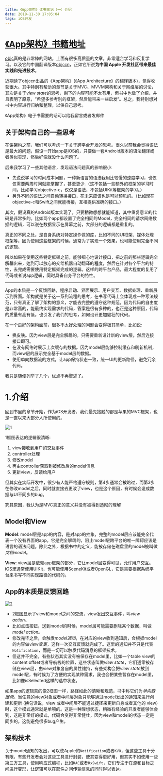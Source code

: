 ```yaml
---
title: 《App架构》读书笔记（一）介绍
date: 2018-11-30 17:05:04
tags: iOS开发
---
```


# [《App架构》书籍地址](https://objccn.io/products/app-architecture)

[objc](https://www.objc.io)真的是非常棒的网站，上面有很多高质量的文章，非常适合学习和反复学习。以及它的中国翻译版本[objccn](https://objccn.io)，正如它所说**为中国 Apple 开发社区带来最佳实践和先进技术**。

近期读了objccn出品的《App架构》(《App Architecture》的翻译版本)，觉得收获很大。其中特别有帮助的章节是关于MVC、MVVM架构和关于网络层的讨论，其次是关于*view state*的思考，剩下的内容可能不太有用，但书中也做了介绍，并且表明了原意，“希望多参考别的框架，然后能带来一些启发”。总之，我特别想对书中内容进行归纳和整理，以供自己思考。

《App架构》电子书需要的话可以给我留言或者发邮件

## 关于架构自己的一些思考

在讲架构之前，我们可以考虑一下关于跨平台开发的思考。很久以前我会觉得语法是最大的问题，假设一开始app是iOS的，只要做一套Android版本的语法翻译或者类似实现，然后好像就没什么问题了。

后来我学习了一些其他语言，发现语法问题真的影响很小:

- 先说说学习的时间成本问题，一种新语言的语法我用比较慢的速度学习，也仅仅需要两周时间就能掌握了，甚至更少.（这不包括一些额外的框架的学习时间，比如学习objective-c，仅仅是语法，不包括UIKit等框架的学习。）
- 另外不同的语法之间自动转换接口，在未来应该也是可以预见的。（比如现在objective-c和Swift之间就能桥接，互相提供准确的接口。）

其次，假设真的Android版本实现了，只要稍微想想就能知道，其中重复意义的代码是非常多的。比如两个app都设置了完全相同的Model，完全相同的请求网络数据的逻辑，可以说在数据显示在屏幕之前，大部分的逻辑都是重复的。

真正的不同之处，是自身系统对特定操作做的库，比如不同的UI框架、媒体处理框架等，因为使用这些框架的时候，通常为了实现一个效果，也可能使用完全不同的逻辑。

所以如果在使用这些特定框架之前，能够细心地设计接口，把之前的那些逻辑完全解耦出来，达到可以放心的交给机器自动翻译的程度，然后在针对各个平台的特性，去完成需要使用特定框架完成的逻辑。这样的跨平台产品，最大程度的复用了代码或者说app逻辑，同时具备自身平台的特性。

---

App的本质是一个反馈回路，程序启动、界面展示、用户交互、数据处理、重新展示到界面。架构就是关于这一系列流程的思考，在书写代码上会体现成一种写法规范，只有真正了解了架构的意义，才能去完整的遵守这种规范，因为代码的自由度是非常高的，能最终实现需求的代码，答案是很有多种的，也正是这种原因，代码的质量有高有低，也引发了我们的思考，如何设计更加健壮的代码。

在一个良好的架构面前，很多不太好处理的问题会变得极其简单，比如说:

- 换皮肤。因为view层是完全解耦的，只需要重新设计新的view层，然后连接接口即可。
- 在没有网络时展示上次缓存的数据。因为model层能够控制缓存和刷新机制，而view层的展示完全基于model层的数据。
- 使用单向数据流的方式，让app保持状态一致，统一UI的更新路径，避免冗余代码。

我只是随便列举了几个，优点不再赘述了。

# 1.介绍

回到书里的章节开始，作为iOS开发者，我们最先接触的都是苹果的MVC框架，也是一直以来大部分人所使用的。

![1](1.png)

1框图表达的逻辑很清晰:

1. view接收到用户的交互事件
2. controller处理
3. 修改model
4. 再由controller获取到被修改后的model信息
5. 更新view，反馈给用户

但其实在实际开发中，很少有人能严格遵守规则，第4步通常会被略过，而第3步在修改model之后，同时就直接去更改了view，也是这个原因，有时候会造成数据与UI不同步的bug。

究其原因，我认为是MVC真正的意义并没有被得到透彻的理解

## Model和View

**Model**: model层是app的内容，是对app的抽象，完整的model层应该能完全代表一个没有界面的app。它是完全解耦的，阻止model层跨平台的唯一障碍应该是语言的语法问题。除此之外，根据书中的定义，能被存储在磁盘里的model被叫做*文档model*。

**View**: view层是依赖app框架的部分，它让model层变得可见，允许用户交互。iOS里通常使用UIKit，也可能使用SceneKit或者OpenGL，它是需要根据系统平台来书写不同实现路径的代码的。

## App的本质是反馈回路

![2](2.png)

- 2框图显示了view和model之间的交流，view发出交互事件，叫*view action*。
- 比如点击按钮，送到model的时候，model层可能需要删除某个数据，叫做*model action*。
- 修改完毕之后，会触发*model通知*，在对应的view收到通知后，会根据model的内容做*view变更*，这样一次交互反馈就完成了。这里的通知并不只是代表`Notification`，而是一切可以触发代码消息的框架技术。
- 但这并不完全，有些状态其实没有被保存在model里，比如一个table view的content offset或者导航栈的位置，这些状态叫做*view state*，它们通常被存储在view层，由view对象各自的属性维持，有些架构会把*view state*放到model层，有时候为了方便的实现某种需求，我也会把某些暂存在model里，比如像isSelected这样的选中状态。

如果app的逻辑真的像2框图一样，路径如此的清晰和规范，书中称它们为*单向数据流*。当任意的view对象或者中间层对象只能够通过model发出的通知来进行创建和更新 (换句话说，view 或者中间层不能通过捷径来更新自身或者其他的 view) 时，这个模式通常就是单项的。这是一种理想状态，稍微有经验的开发者能够体会到，这是非常好的模式，代码会变得非常健壮，因为view和model的状态一定是同步的，这能避免很多bug产生。

## 架构技术

关于model通知的发出，可以使Apple的`Notification`或者`KVO`，但这些工具十分有限，有些开发者会对这些工具进行封装，使其变得更好用，但其实不如使用一些第三方工具，使用响应式编程，比如`RAC`或者`RxSwift`，它们专注于在源和目标之间进行变形，让逻辑可以在部件之间传输信息的同时得以表达。